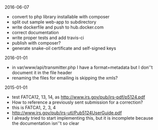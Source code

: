 2016-06-07
* convert to php library installable with composer
* split out sample web-app to subdirectory
* write dockerfile and push to hub.docker.com
* correct documentation
* write proper tests and add travis-ci
* publish with composer?
* generate snake-oil certificate and self-signed keys

2016-01-01
* in var/www/api/transmitter.php I have a format=metadata but I don''t document it in the file header
* renaming the files for emailing is skipping the xmls?

2015-01-01
* test FATCA12, 13, 14, as http://www.irs.gov/pub/irs-pdf/p5124.pdf
 * How to reference a previously sent submission for a correction?
 * this is FATCA1, 2, 3, 4
 * http://www.irs.gov/pub/irs-utl/Pub5124UserGuide.pdf
 * I already tried to start implementing this, but it is incomplete because the documentation isn''t so clear
